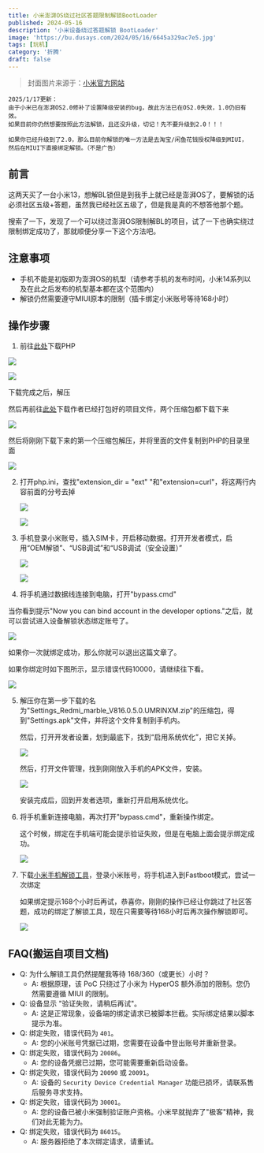 ```yaml
---
title: 小米澎湃OS绕过社区答题限制解锁BootLoader
published: 2024-05-16
description: '小米设备绕过答题解锁 BootLoader'
image: 'https://bu.dusays.com/2024/05/16/6645a329ac7e5.jpg'
tags: [玩机]
category: '折腾'
draft: false
---
```




> 封面图片来源于：[小米官方网站](https://hyperos.mi.com/)

```
2025/1/17更新：
由于小米已在澎湃OS2.0修补了设置降级安装的bug，故此方法已在OS2.0失效，1.0仍旧有效。
如果目前你仍然想要按照此方法解锁，且还没升级，切记！先不要升级到2.0！！！

如果你已经升级到了2.0，那么目前你解锁的唯一方法是去淘宝/闲鱼花钱授权降级到MIUI，
然后在MIUI下直接绑定解锁。（不是广告）
```

## 前言

这两天买了一台小米13，想解BL锁但是到我手上就已经是澎湃OS了，要解锁的话必须社区五级+答题，虽然我已经社区五级了，但是我是真的不想答他那个题。

搜索了一下，发现了一个可以绕过澎湃OS限制解BL的项目，试了一下也确实绕过限制绑定成功了，那就顺便分享一下这个方法吧。

## 注意事项

- 手机不能是初版即为澎湃OS的机型（请参考手机的发布时间，小米14系列以及在此之后发布的机型基本都在这个范围内）
- 解锁仍然需要遵守MIUI原本的限制（插卡绑定小米账号等待168小时）

## 操作步骤

1. 前往[此处](https://www.php.net/downloads)下载PHP

  ![](https://bu.dusays.com/2024/05/16/664595932a327.jpg)

  ![](https://bu.dusays.com/2024/05/16/664595b57c747.png)

  下载完成之后，解压

  然后再前往[此处](https://github.com/MlgmXyysd/Xiaomi-HyperOS-BootLoader-Bypass/releases/tag/1.0-fix)下载作者已经打包好的项目文件，两个压缩包都下载下来

  ![](https://bu.dusays.com/2024/05/16/6645964800541.jpg)

  然后将刚刚下载下来的第一个压缩包解压，并将里面的文件复制到PHP的目录里面

  ![](https://bu.dusays.com/2024/05/16/664596cc552b0.jpg)

2. 打开php.ini，查找"extension_dir = "ext" "和"extension=curl"，将这两行内容前面的分号去掉

   ![](https://bu.dusays.com/2024/05/16/66459750800fd.jpg)

   ![](https://bu.dusays.com/2024/05/16/6645974e706c5.jpg)

3. 手机登录小米账号，插入SIM卡，开启移动数据。打开开发者模式，启用“OEM解锁”、“USB调试”和“USB调试（安全设置）”

   ![](https://bu.dusays.com/2024/05/16/66459850659e1.jpg)

   ![](https://bu.dusays.com/2024/05/16/66459850cad0c.jpg)

4. 将手机通过数据线连接到电脑，打开"bypass.cmd"

  当你看到提示"Now you can bind account in the developer options."之后，就可以尝试进入设备解锁状态绑定账号了。

  ![](https://bu.dusays.com/2024/05/16/66459f3022e17.jpg)

  如果你一次就绑定成功，那么你就可以退出这篇文章了。

  如果你绑定时如下图所示，显示错误代码10000，请继续往下看。

  ![](https://bu.dusays.com/2024/05/16/66459f303710e.jpg)

5. 解压你在第一步下载的名为"Settings_Redmi_marble_V816.0.5.0.UMRINXM.zip"的压缩包，得到"Settings.apk"文件，并将这个文件复制到手机内。

   然后，打开开发者设置，划到最底下，找到“启用系统优化”，把它关掉。

   ![](https://bu.dusays.com/2024/05/16/6645983eb4b53.jpg)

   然后，打开文件管理，找到刚刚放入手机的APK文件，安装。

   ![](https://bu.dusays.com/2024/05/16/6645a037236c4.jpg)

   安装完成后，回到开发者选项，重新打开启用系统优化。

6. 将手机重新连接电脑，再次打开"bypass.cmd"，重新操作绑定。

   这个时候，绑定在手机端可能会提示验证失败，但是在电脑上面会提示绑定成功。

   ![](https://bu.dusays.com/2024/05/16/6645a126d18aa.jpg)

7. 下载[小米手机解锁工具](https://www.miui.com/unlock/download.html)，登录小米账号，将手机进入到Fastboot模式，尝试一次绑定

   如果绑定提示168个小时后再试，恭喜你，刚刚的操作已经让你跳过了社区答题，成功的绑定了解锁工具，现在只需要等待168小时后再次操作解锁即可。

   ![](https://bu.dusays.com/2024/05/16/6645a1af1e43c.jpg)

## FAQ(搬运自项目文档)

- Q: 为什么解锁工具仍然提醒我等待 168/360（或更长）小时？
  - A: 根据原理，该 PoC 只绕过了小米为 HyperOS 额外添加的限制。您仍然需要遵循 MIUI 的限制。
- Q: 设备显示 "验证失败，请稍后再试"。
  - A: 这是正常现象，设备端的绑定请求已被脚本拦截。实际绑定结果以脚本提示为准。
- Q: 绑定失败，错误代码为 `401`。
  - A: 您的小米账号凭据已过期，您需要在设备中登出账号并重新登录。
- Q: 绑定失败，错误代码为 `20086`。
  - A: 您的设备凭据已过期，您可能需要重新启动设备。
- Q: 绑定失败，错误代码为 `20090` 或 `20091`。
  - A: 设备的 `Security Device Credential Manager` 功能已损坏，请联系售后服务寻求支持。
- Q: 绑定失败，错误代码为 `30001`。
  - A: 您的设备已被小米强制验证账户资格。小米早就抛弃了"极客"精神，我们对此无能为力。
- Q: 绑定失败，错误代码为 `86015`。
  - A: 服务器拒绝了本次绑定请求，请重试。
